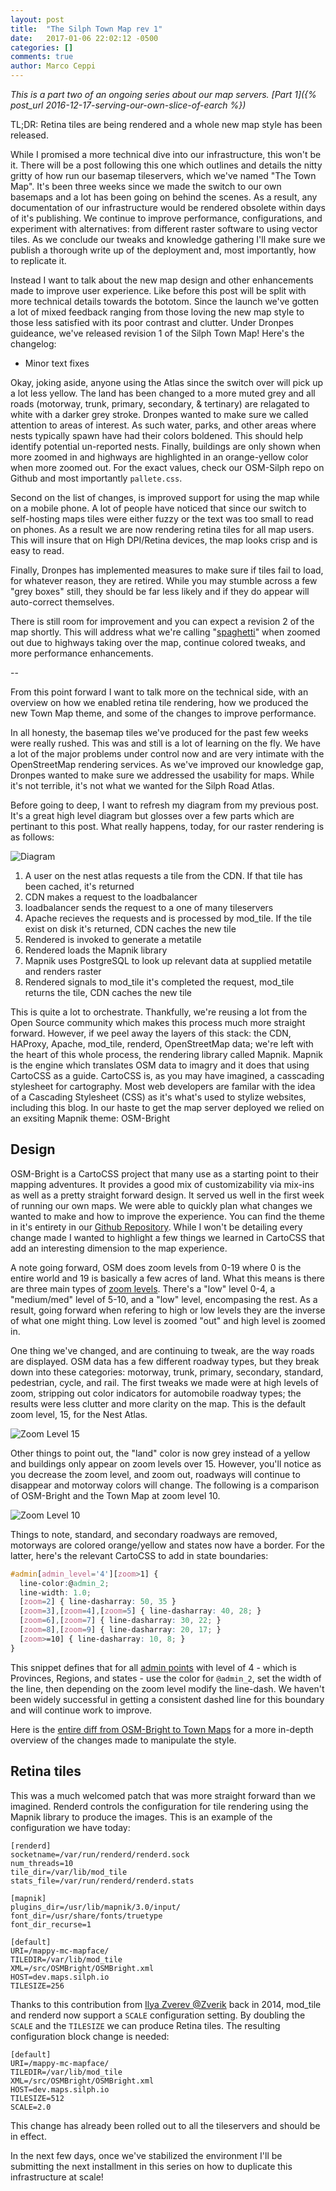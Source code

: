 ```yaml
---
layout: post
title:  "The Silph Town Map rev 1"
date:   2017-01-06 22:02:12 -0500
categories: []
comments: true
author: Marco Ceppi
---
```


*This is a part two of an ongoing series about our map servers. [Part 1]({% post_url 2016-12-17-serving-our-own-slice-of-earch %})*

TL;DR: Retina tiles are being rendered and a whole new map style has been released.

While I promised a more technical dive into our infrastructure, this won't be it. There will be a post following this one which outlines and details the nitty gritty of how run our basemap tileservers, which we've named "The Town Map". It's been three weeks since we made the switch to our own basemaps and a lot has been going on behind the scenes. As a result, any documentation of our infrastructure would be rendered obsolete within days of it's publishing. We continue to improve performance, configurations, and experiment with alternatives: from different raster software to using vector tiles. As we conclude our tweaks and knowledge gathering I'll make sure we publish a thorough write up of the deployment and, most importantly, how to replicate it.

Instead I want to talk about the new map design and other enhancements made to improve user experience. Like before this post will be split with more technical details towards the bototom. Since the launch we've gotten a lot of mixed feedback ranging from those loving the new map style to those less satisfied with its poor contrast and clutter. Under Dronpes guideance, we've released revision 1 of the Silph Town Map! Here's the changelog:

* Minor text fixes

Okay, joking aside, anyone using the Atlas since the switch over will pick up a lot less yellow. The land has been changed to a more muted grey and all roads (motorway, trunk, primary, secondary, & tertinary) are relagated to white with a darker grey stroke. Dronpes wanted to make sure we called attention to areas of interest. As such water, parks, and other areas where nests typically spawn have had their colors boldened. This should help identify potential un-reported nests. Finally, buildings are only shown when more zoomed in and highways are highlighted in an orange-yellow color when more zoomed out. For the exact values, check our OSM-Silph repo on Github and most importantly `pallete.css`.

Second on the list of changes, is improved support for using the map while on a mobile phone. A lot of people have noticed that since our switch to self-hosting maps tiles were either fuzzy or the text was too small to read on phones. As a result we are now rendering retina tiles for all map users. This will insure that on High DPI/Retina devices, the map looks crisp and is easy to read.

Finally, Dronpes has implemented measures to make sure if tiles fail to load, for whatever reason, they are retired. While you may stumble across a few "grey boxes" still, they should be far less likely and if they do appear will auto-correct themselves.

There is still room for improvement and you can expect a revision 2 of the map shortly. This will address what we're calling "[spaghetti](http://i.imgur.com/JDEiwrM.jpg)" when zoomed out due to highways taking over the map, continue colored tweaks, and more performance enhancements.

--

From this point forward I want to talk more on the technical side, with an overview on how we enabled retina tile rendering, how we produced the new Town Map theme, and some of the changes to improve performance.

In all honesty, the basemap tiles we've produced for the past few weeks were really rushed. This was and still is a lot of learning on the fly. We have a lot of the major problems under control now and are very intimate with the OpenStreetMap rendering services. As we've improved our knowledge gap, Dronpes wanted to make sure we addressed the usability for maps. While it's not terrible, it's not what we wanted for the Silph Road Atlas.

Before going to deep, I want to refresh my diagram from my previous post. It's a great high level diagram but glosses over a few parts which are pertinant to this post. What really happens, today, for our raster rendering is as follows:

![Diagram](http://i.imgur.com/9ATAnAh.png)

1. A user on the nest atlas requests a tile from the CDN. If that tile has been cached, it's returned
2. CDN makes a request to the loadbalancer
3. loadbalancer sends the request to a one of many tileservers
4. Apache recieves the requests and is processed by mod_tile. If the tile exist on disk it's returned, CDN caches the new tile
5. Rendered is invoked to generate a metatile
6. Rendered loads the Mapnik library
7. Mapnik uses PostgreSQL to look up relevant data at supplied metatile and renders raster
8. Rendered signals to mod_tile it's completed the request, mod_tile returns the tile, CDN caches the new tile

This is quite a lot to orchestrate. Thankfully, we're reusing a lot from the Open Source community which makes this process much more straight forward. However, if we peel away the layers of this stack: the CDN, HAProxy, Apache, mod_tile, renderd, OpenStreetMap data; we're left with the heart of this whole process, the rendering library called Mapnik. Mapnik is the engine which translates OSM data to imagry and it does that using CartoCSS as a guide. CartoCSS is, as you may have imagined, a casscading stylesheet for cartography. Most web developers are familar with the idea of a Cascading Stylesheet (CSS) as it's what's used to stylize websites, including this blog. In our haste to get the map server deployed we relied on an exsiting Mapnik theme: OSM-Bright

## Design

OSM-Bright is a CartoCSS project that many use as a starting point to their mapping adventures. It provides a good mix of customizability via <abbrev>mix-ins</abbrev> as well as a pretty straight forward design. It served us well in the first week of running our own maps. We were able to quickly plan what changes we wanted to make and how to improve the experience. You can find the theme in it's entirety in our [Github Repository](https://github.com/silph-io/osm-silph). While I won't be detailing every change made I wanted to highlight a few things we learned in CartoCSS that add an interesting dimension to the map experience.

A note going forward, OSM does zoom levels from 0-19 where 0 is the entire world and 19 is basically a few acres of land. What this means is there are three main types of [zoom levels](http://wiki.openstreetmap.org/wiki/Zoom_levels). There's a "low" level 0-4, a "medium/med" level of 5-10, and a "low" level, encompasing the rest. As a result, going forward when refering to high or low levels they are the inverse of what one might thing. Low level is zoomed "out" and high level is zoomed in.

One thing we've changed, and are continuing to tweak, are the way roads are displayed. OSM data has a few different roadway types, but they break down into these categories: motorway, trunk, primary, secondary, standard, pedestrian, cycle, and rail. The first tweaks we made were at high levels of zoom, stripping out color indicators for automobile roadway types; the results were less clutter and more clarity on the map. This is the default zoom level, 15, for the Nest Atlas.

![Zoom Level 15](http://i.imgur.com/MOuh4ci.gif)

Other things to point out, the "land" color is now grey instead of a yellow and buildings only appear on zoom levels over 15. However, you'll notice as you decrease the zoom level, and zoom out, roadways will continue to disappear and motorway colors will change. The following is a comparison of OSM-Bright and the Town Map at zoom level 10.

![Zoom Level 10](http://i.imgur.com/rWWk43x.gif)

Things to note, standard, and secondary roadways are removed, motorways are colored orange/yellow and states now have a border. For the latter, here's the relevant CartoCSS to add in state boundaries:

```css
#admin[admin_level='4'][zoom>1] {
  line-color:@admin_2;
  line-width: 1.0;
  [zoom=2] { line-dasharray: 50, 35 }
  [zoom=3],[zoom=4],[zoom=5] { line-dasharray: 40, 28; }
  [zoom=6],[zoom=7] { line-dasharray: 30, 22; }
  [zoom=8],[zoom=9] { line-dasharray: 20, 17; }
  [zoom>=10] { line-dasharray: 10, 8; }
}
```

This snippet defines that for all [admin points](http://wiki.openstreetmap.org/wiki/Tag:boundary%3Dadministrative#admin_level) with level of 4 - which is Provinces, Regions, and states - use the color for `@admin_2`, set the width of the line, then depending on the zoom level modify the line-dash. We haven't been widely successful in getting a consistent dashed line for this boundary and will continue work to improve.

Here is the [entire diff from OSM-Bright to Town Maps](https://github.com/silph-io/osm-silph/compare/9ae7de89eb90b79dd8c1261b94e0522a13a48ec...silph-io:c5ccb7b2c077dce9a0aa5dfb27b29f0a3836ee10#files_bucket) for a more in-depth overview of the changes made to manipulate the style.

## Retina tiles

This was a much welcomed patch that was more straight forward than we imagined. Renderd controls the configuration for tile rendering using the Mapnik library to produce the images. This is an example of the configuration we have today:

```
[renderd]
socketname=/var/run/renderd/renderd.sock
num_threads=10
tile_dir=/var/lib/mod_tile
stats_file=/var/run/renderd/renderd.stats

[mapnik]
plugins_dir=/usr/lib/mapnik/3.0/input/
font_dir=/usr/share/fonts/truetype
font_dir_recurse=1

[default]
URI=/mappy-mc-mapface/
TILEDIR=/var/lib/mod_tile
XML=/src/OSMBright/OSMBright.xml
HOST=dev.maps.silph.io
TILESIZE=256
```

Thanks to this contribution from [Ilya Zverev @Zverik](https://lists.openstreetmap.org/pipermail/tile-serving/2014-July/001144.html) back in 2014, mod_tile and renderd now support a `SCALE` configuration setting. By doubling the `SCALE` and the `TILESIZE` we can produce Retina tiles. The resulting configuration block change is needed:

```
[default]
URI=/mappy-mc-mapface/
TILEDIR=/var/lib/mod_tile
XML=/src/OSMBright/OSMBright.xml
HOST=dev.maps.silph.io
TILESIZE=512
SCALE=2.0
```

This change has already been rolled out to all the tileservers and should be in effect.

In the next few days, once we've stabilized the environment I'll be submitting the next installment in this series on how to duplicate this infrastructure at scale!
